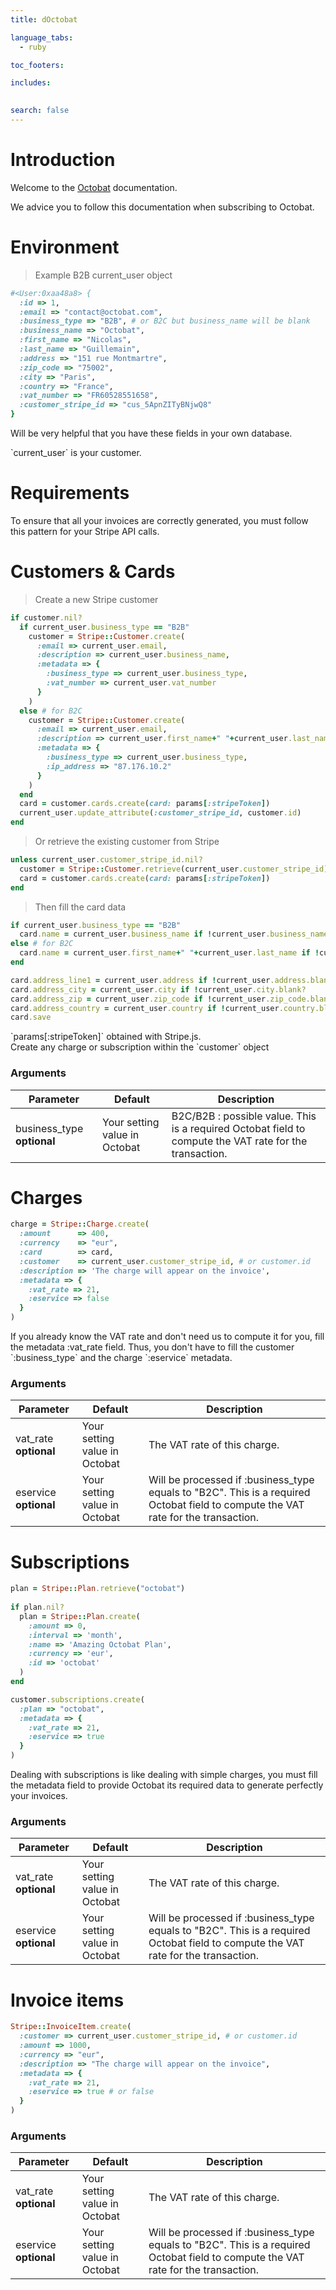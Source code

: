 ```yaml
---
title: dOctobat

language_tabs:
  - ruby

toc_footers:

includes:
  

search: false
---
```


# Introduction

Welcome to the [Octobat](https://www.octobat.com/) documentation. 

We advice you to follow this documentation when subscribing to Octobat.

# Environment

> Example B2B current_user object

```ruby
#<User:0xaa48a8> {
  :id => 1,
  :email => "contact@octobat.com",
  :business_type => "B2B", # or B2C but business_name will be blank
  :business_name => "Octobat",
  :first_name => "Nicolas",
  :last_name => "Guillemain",
  :address => "151 rue Montmartre",
  :zip_code => "75002",
  :city => "Paris",
  :country => "France",
  :vat_number => "FR60528551658",
  :customer_stripe_id => "cus_5ApnZITyBNjwQ8"
}
```

Will be very helpful that you have these fields in your own database.

<aside class="notice">
`current_user` is your customer.
</aside>

# Requirements

To ensure that all your invoices are correctly generated, you must follow this pattern for your Stripe API calls.


# Customers & Cards

> Create a new Stripe customer

```ruby
if customer.nil?
  if current_user.business_type == "B2B"
    customer = Stripe::Customer.create(
      :email => current_user.email,
      :description => current_user.business_name,
      :metadata => {
        :business_type => current_user.business_type,
        :vat_number => current_user.vat_number
      }
    )
  else # for B2C
    customer = Stripe::Customer.create(
      :email => current_user.email,
      :description => current_user.first_name+" "+current_user.last_name,
      :metadata => {
        :business_type => current_user.business_type,
        :ip_address => "87.176.10.2"
      }
    )
  end
  card = customer.cards.create(card: params[:stripeToken])
  current_user.update_attribute(:customer_stripe_id, customer.id)
end
```
> Or retrieve the existing customer from Stripe

```ruby
unless current_user.customer_stripe_id.nil?
  customer = Stripe::Customer.retrieve(current_user.customer_stripe_id)
  card = customer.cards.create(card: params[:stripeToken])
end
```

> Then fill the card data

```ruby
if current_user.business_type == "B2B"
  card.name = current_user.business_name if !current_user.business_name.blank?
else # for B2C
  card.name = current_user.first_name+" "+current_user.last_name if !current_user.first_name.blank? && !current_user.last_name.blank?
end

card.address_line1 = current_user.address if !current_user.address.blank?
card.address_city = current_user.city if !current_user.city.blank?
card.address_zip = current_user.zip_code if !current_user.zip_code.blank?
card.address_country = current_user.country if !current_user.country.blank?
card.save
```


<aside class="notice">
`params[:stripeToken]` obtained with Stripe.js.
</aside>

<aside class="success">
Create any charge or subscription within the `customer` object
</aside>

### Arguments

Parameter | Default | Description
--------- | ------- | -----------
business_type **optional** | Your setting value in Octobat | B2C/B2B : possible value. This is a required Octobat field to compute the VAT rate for the transaction.


# Charges

```ruby
charge = Stripe::Charge.create(
  :amount      => 400,
  :currency    => "eur",
  :card        => card,
  :customer    => current_user.customer_stripe_id, # or customer.id
  :description => 'The charge will appear on the invoice',
  :metadata => {
    :vat_rate => 21,
    :eservice => false
  }
)
```

<aside class="notice">
If you already know the VAT rate and don't need us to compute it for you, fill the metadata :vat_rate field. Thus, you don't have to fill the customer `:business_type` and the charge `:eservice` metadata.
</aside>

### Arguments

Parameter | Default | Description
--------- | ------- | -----------
vat_rate **optional** | Your setting value in Octobat | The VAT rate of this charge.
eservice **optional** | Your setting value in Octobat | Will be processed if :business_type equals to "B2C". This is a required Octobat field to compute the VAT rate for the transaction.


# Subscriptions

```ruby
plan = Stripe::Plan.retrieve("octobat")
    
if plan.nil?
  plan = Stripe::Plan.create(
    :amount => 0,
    :interval => 'month',
    :name => 'Amazing Octobat Plan',
    :currency => 'eur',
    :id => 'octobat'
  )
end

customer.subscriptions.create(
  :plan => "octobat",
  :metadata => {
    :vat_rate => 21,
    :eservice => true
  }
)
```

Dealing with subscriptions is like dealing with simple charges, you must fill the metadata field to provide Octobat its required data to generate perfectly your invoices.

### Arguments

Parameter | Default | Description
--------- | ------- | -----------
vat_rate **optional** | Your setting value in Octobat | The VAT rate of this charge.
eservice **optional** | Your setting value in Octobat | Will be processed if :business_type equals to "B2C". This is a required Octobat field to compute the VAT rate for the transaction.

# Invoice items

```ruby
Stripe::InvoiceItem.create(
  :customer => current_user.customer_stripe_id, # or customer.id
  :amount => 1000,
  :currency => "eur",
  :description => "The charge will appear on the invoice",
  :metadata => {
    :vat_rate => 21,
    :eservice => true # or false
  }
)
```

### Arguments

Parameter | Default | Description
--------- | ------- | -----------
vat_rate **optional** | Your setting value in Octobat | The VAT rate of this charge.
eservice **optional** | Your setting value in Octobat | Will be processed if :business_type equals to "B2C". This is a required Octobat field to compute the VAT rate for the transaction.
